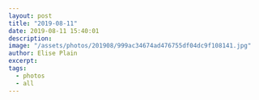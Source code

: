 ```yaml
---
layout: post
title: "2019-08-11"
date: 2019-08-11 15:40:01
description: 
image: "/assets/photos/201908/999ac34674ad476755df04dc9f108141.jpg"
author: Elise Plain
excerpt: 
tags: 
  - photos
  - all
---
```



<p></p>

